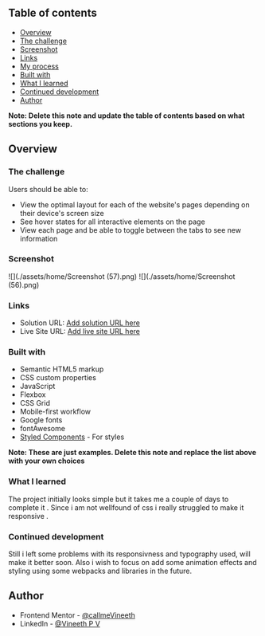 
## Table of contents

  - [Overview](#overview)
  - [The challenge](#the-challenge)
  - [Screenshot](#screenshot)
  - [Links](#links)
  - [My process](#my-process)
  - [Built with](#built-with)
  - [What I learned](#what-i-learned)
  - [Continued development](#continued-development)
  - [Author](#author)


**Note: Delete this note and update the table of contents based on what sections you keep.**

## Overview

### The challenge

Users should be able to:

- View the optimal layout for each of the website's pages depending on their device's screen size
- See hover states for all interactive elements on the page
- View each page and be able to toggle between the tabs to see new information

### Screenshot

![](./assets/home/Screenshot (57).png)
![](./assets/home/Screenshot (56).png)

### Links

- Solution URL: [Add solution URL here](https://your-solution-url.com)
- Live Site URL: [Add live site URL here](https://your-live-site-url.com)


### Built with

- Semantic HTML5 markup
- CSS custom properties
- JavaScript
- Flexbox
- CSS Grid
- Mobile-first workflow
- Google fonts
- fontAwesome
- [Styled Components](https://styled-components.com/) - For styles

**Note: These are just examples. Delete this note and replace the list above with your own choices**

### What I learned

The project initially looks simple but it takes me a couple of days to complete it . Since i am not wellfound of css i really struggled to make it responsive .


### Continued development

Still i left some problems with its responsivness  and typography used, will make it better soon.
Also i wish to focus on add some animation effects and styling using some webpacks and libraries in the future. 


## Author

- Frontend Mentor - [@callmeVineeth](https://www.frontendmentor.io/profile/callmeVineeth)
- LinkedIn - [@Vineeth P V](www.linkedin.com/in/vineeth-p-v-9216021b8)
